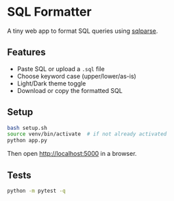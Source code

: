 # SQL Formatter

A tiny web app to format SQL queries using [sqlparse](https://github.com/andialbrecht/sqlparse).

## Features

- Paste SQL or upload a `.sql` file
- Choose keyword case (upper/lower/as-is)
- Light/Dark theme toggle
- Download or copy the formatted SQL

## Setup

```bash
bash setup.sh
source venv/bin/activate  # if not already activated
python app.py
```

Then open <http://localhost:5000> in a browser.

## Tests

```bash
python -m pytest -q
```
